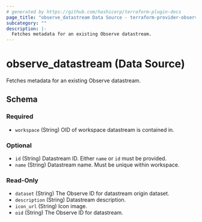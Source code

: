 ```yaml
---
# generated by https://github.com/hashicorp/terraform-plugin-docs
page_title: "observe_datastream Data Source - terraform-provider-observe"
subcategory: ""
description: |-
  Fetches metadata for an existing Observe datastream.
---
```


# observe_datastream (Data Source)

Fetches metadata for an existing Observe datastream.



<!-- schema generated by tfplugindocs -->
## Schema

### Required

- `workspace` (String) OID of workspace datastream is contained in.

### Optional

- `id` (String) Datastream ID. Either `name` or `id` must be provided.
- `name` (String) Datastream name. Must be unique within workspace.

### Read-Only

- `dataset` (String) The Observe ID for datastream origin dataset.
- `description` (String) Datastream description.
- `icon_url` (String) Icon image.
- `oid` (String) The Observe ID for datastream.


